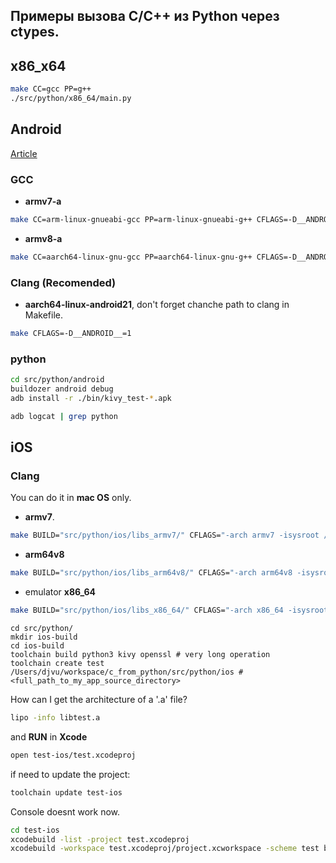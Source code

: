 ## Примеры вызова C/C++ из Python через ctypes.

## x86_x64
```bash
make CC=gcc PP=g++
./src/python/x86_64/main.py
```

## Android

[Article](https://habr.com/ru/post/656453/)

### GCC
 - **armv7-a**
```bash
make CC=arm-linux-gnueabi-gcc PP=arm-linux-gnueabi-g++ CFLAGS=-D__ANDROID__=1
```
 - **armv8-a**
```bash
make CC=aarch64-linux-gnu-gcc PP=aarch64-linux-gnu-g++ CFLAGS=-D__ANDROID__=1
```

### Clang (**Recomended**)
 - **aarch64-linux-android21**, don't forget chanche path to clang in Makefile.
```bash
make CFLAGS=-D__ANDROID__=1
```

### python
```bash
cd src/python/android
buildozer android debug
adb install -r ./bin/kivy_test-*.apk
```

```bash
adb logcat | grep python
```

## iOS

### Clang 
You can do it in **mac OS** only. 

 - **armv7**. 
```bash
make BUILD="src/python/ios/libs_armv7/" CFLAGS="-arch armv7 -isysroot /Applications/Xcode.app/Contents/Developer/Platforms/iPhoneOS.platform/Developer/SDKs/iPhoneOS.sdk"
```

 - **arm64v8**

```bash
make BUILD="src/python/ios/libs_arm64v8/" CFLAGS="-arch arm64v8 -isysroot /Applications/Xcode.app/Contents/Developer/Platforms/iPhoneOS.platform/Developer/SDKs/iPhoneOS.sdk"
```

 - emulator **x86_64**
```bash
make BUILD="src/python/ios/libs_x86_64/" CFLAGS="-arch x86_64 -isysroot /Applications/Xcode.app/Contents/Developer/Platforms/iPhoneSimulator.platform/Developer/SDKs/iPhoneSimulator.sdk"
```

```
cd src/python/
mkdir ios-build
cd ios-build
toolchain build python3 kivy openssl # very long operation
toolchain create test /Users/djvu/workspace/c_from_python/src/python/ios #<full_path_to_my_app_source_directory>
```

How can I get the architecture of a '.a' file?
```bash
lipo -info libtest.a
```

and **RUN** in **Xcode**

```bash
open test-ios/test.xcodeproj
```

if need to update the project:
```bash
toolchain update test-ios
```


Console doesnt work now.
```bash
cd test-ios
xcodebuild -list -project test.xcodeproj
xcodebuild -workspace test.xcodeproj/project.xcworkspace -scheme test build
```


